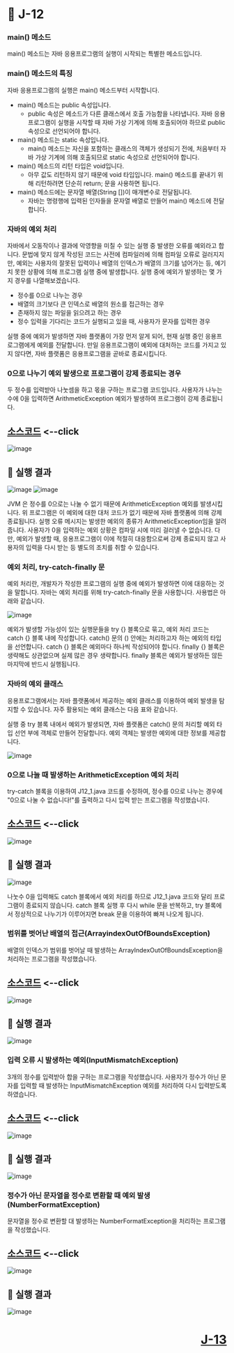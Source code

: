 # 📖 J-12

### main() 메소드

main() 메소드는 자바 응용프로그램의 실행이 시작되는 특별한 메소드입니다.

### main() 메소드의 특징

자바 응용프로그램의 실행은 main() 메소드부터 시작합니다.

* main() 메소드는 public 속성입니다.
  * public 속성은 메소드가 다른 클래스에서 호출 가능함을 나타냅니다. 자바 응용프로그램이 실행을 시작할 때 자바 가상 기계에 의해 호출되어야 하므로 public 속성으로 선언되어야 합니다.
* main() 메소드는 static 속성입니다.
  * main() 메소드는 자신을 포함하는 클래스의 객체가 생성되기 전에, 처음부터 자바 가상 기계에 의해 호출되므로 static 속성으로 선언되어야 합니다.
* main() 메소드의 리턴 타입은 void입니다.
  * 아무 값도 리턴하지 않기 때문에 void 타입입니다. main() 메소드를 끝내기 위해 리턴하려면 단순히 return; 문을 사용하면 됩니다.
* main() 메소드에는 문자열 배열(String [])이 매개변수로 전달됩니다.
  * 자바는 명령행에 입력된 인자들을 문자열 배열로 만들어 main() 메소드에 전달합니다.

### 자바의 예외 처리

자바에서 오동작이나 결과에 악영향을 미칠 수 있는 실행 중 발생한 오류를 예외라고 합니다. 문법에 맞지 않게 작성된 코드는 사전에 컴파일러에 의해 컴파일 오류로 걸러지지만, 예외는 사용자의 잘못된 입력이나 배열의 인덱스가 배열의 크기를 넘어가는 등, 예기치 못한 상황에 의해 프로그램 실행 중에 발생합니다. 실행 중에 예외가 발생하는 몇 가지 경우를 나열해보겠습니다.

* 정수를 0으로 나누는 경우
* 배열의 크기보다 큰 인덱스로 배열의 원소를 접근하는 경우
* 존재하지 않는 파일을 읽으려고 하는 경우
* 정수 입력을 기다리는 코드가 실행되고 있을 때, 사용자가 문자를 입력한 경우

실행 중에 예외가 발생하면 자바 플랫폼이 가장 먼저 알게 되어, 현재 실행 중인 응용프로그램에게 예외를 전달합니다. 만일 응용프로그램이 예외에 대처하는 코드를 가지고 있지 않다면, 자바 플랫폼은 응용프로그램을 곧바로 종료시킵니다.

### 0으로 나누기 예외 발생으로 프로그램이 강제 종료되는 경우

두 정수를 입력받아 나눗셈을 하고 몫을 구하는 프로그램 코드입니다. 사용자가 나누는 수에 0을 입력하면 ArithmeticException 예외가 발생하여 프로그램이 강제 종료됩니다.


[소스코드](./J12_1.java) <--click
---

![image](https://github.com/user-attachments/assets/983eb7c6-bc68-4142-9bc4-011581f1e82e)

📘 실행 결과
---

![image](https://github.com/user-attachments/assets/66692e49-e2fa-4603-a421-dad5452777ca) ![image](https://github.com/user-attachments/assets/8f63837d-0150-4638-99bc-6bf684f3ab52)

JVM 은 정수를 0으로는 나눌 수 없기 때문에 ArithmeticException 예외를 발생시킵니다. 위 프로그램은 이 예외에 대한 대처 코드가 없기 때문에 자바 플랫폼에 의해 강제 종료됩니다. 실행 오류 메시지는 발생한 예외의 종류가 ArithmeticException임을 알려줍니다. 사용자가 0을 입력하는 예외 상황은 컴파일 시에 미리 걸러낼 수 없습니다. 다만, 예외가 발생할 때, 응용프로그램이 이에 적절히 대응함으로써 강제 종료되지 않고 사용자의 입력을 다시 받는 등 별도의 조치를 취할 수 있습니다.

### 예외 처리, try-catch-finally 문

예외 처리란, 개발자가 작성한 프로그램의 실행 중에 예외가 발생하면 이에 대응하는 것을 말합니다. 자바는 예외 처리를 위해 try-catch-finally 문을 사용합니다. 사용법은 아래와 같습니다.

![image](https://github.com/user-attachments/assets/b76f4bbf-c24a-4b29-9e7a-782525d0bed7)

예외가 발생할 가능성이 있는 실행문들을 try {} 블록으로 묶고, 예외 처리 코드는 catch {} 블록 내에 작성합니다. catch() 문의 () 안에는 처리하고자 하는 예외의 타입을 선언합니다. catch {} 블록은 예외마다 하나씩 작성되어야 합니다. finally {} 블록은 생략해도 상관없으며 실제 많은 경우 생략합니다. finally 블록은 예외가 발생하든 않든 마지막에 반드시 실행됩니다.

### 자바의 예외 클래스

응용프로그램에서는 자바 플랫폼에서 제공하는 예외 클래스를 이용하여 예외 발생을 탐지할 수 있습니다. 자주 활용되는 예외 클래스는 다음 표와 같습니다.

실행 중 try 블록 내에서 예외가 발생되면, 자바 플랫폼은 catch() 문의 처리할 예외 타입 선언 부에 객체로 만들어 전달합니다. 예외 객체는 발생한 예외에 대한 정보를 제공합니다.

![image](https://github.com/user-attachments/assets/91b8c817-0526-4fd3-a68a-a48ac914e137)

### 0으로 나눌 때 발생하는 ArithmeticException 예외 처리

try-catch 블록을 이용하여 J12_1.java 코드를 수정하여, 정수를 0으로 나누는 경우에 "0으로 나눌 수 없습니다!"를 출력하고 다시 입력 받는 프로그램을 작성했습니다.

[소스코드](./J12_2.java) <--click
---

![image](https://github.com/user-attachments/assets/4e6b0337-b189-40be-a437-9a4d68c3abc0)

📘 실행 결과
---

![image](https://github.com/user-attachments/assets/3bbdca02-d736-4fb5-b97b-84a0e1ebb006)

나눗수 0을 입력해도 catch 블록에서 예외 처리를 하므로 J12_1.java 코드와 달리 프로그램이 종료되지 않습니다. catch 블록 실행 후 다시 while 문을 반복하고, try 블록에서 정상적으로 나누기가 이루어지면 break 문을 이용하여 빠져 나오게 됩니다.

### 범위를 벗어난 배열의 접근(ArrayindexOutOfBoundsException)

배열의 인덱스가 범위를 벗어날 때 발생하는 ArrayIndexOutOfBoundsException을 처리하는 프로그램을 작성했습니다.

[소스코드](./J12_3.java) <--click
---

![image](https://github.com/user-attachments/assets/b9d87a89-a4ca-4566-9ddc-d717dc85435c)

📘 실행 결과
---

![image](https://github.com/user-attachments/assets/d6858027-2217-44d7-815e-09bb29749590)

### 입력 오류 시 발생하는 예외(InputMismatchException)

3개의 정수를 입력받아 합을 구하는 프로그램을 작성했습니다. 사용자가 정수가 아닌 문자를 입력할 때 발생하는 InputMismatchException 예외를 처리하여 다시 입력받도록 하였습니다.

[소스코드](./J12_4.java) <--click
---

![image](https://github.com/user-attachments/assets/bce3f446-2f4c-41f0-9427-7d76693d8fc9)

📘 실행 결과
---

![image](https://github.com/user-attachments/assets/0578d231-2975-4b8c-b101-f40bd910aad7)

### 정수가 아닌 문자열을 정수로 변환할 때 예외 발생(NumberFormatException)

문자열을 정수로 변환할 대 발생하는 NumberFormatException을 처리하는 프로그램을 작성했습니다.

[소스코드](./J12_5.java) <--click
---

![image](https://github.com/user-attachments/assets/35c219e2-47f4-40b4-9d68-d697597cfdf2)

📘 실행 결과
---

![image](https://github.com/user-attachments/assets/263260cf-6b8d-456b-87e0-ef253ba67471)

# <p align="right">[J-13](./J_13.md)</p>
